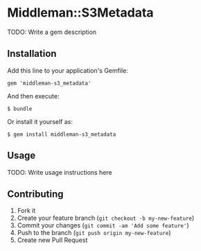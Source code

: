 # Middleman::S3Metadata

TODO: Write a gem description

## Installation

Add this line to your application's Gemfile:

    gem 'middleman-s3_metadata'

And then execute:

    $ bundle

Or install it yourself as:

    $ gem install middleman-s3_metadata

## Usage

TODO: Write usage instructions here

## Contributing

1. Fork it
2. Create your feature branch (`git checkout -b my-new-feature`)
3. Commit your changes (`git commit -am 'Add some feature'`)
4. Push to the branch (`git push origin my-new-feature`)
5. Create new Pull Request
